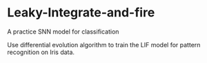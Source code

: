 # Leaky-Integrate-and-fire
A practice SNN model for classification 

Use differential evolution algorithm to train the LIF model for pattern recognition on Iris data. 
